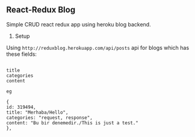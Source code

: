 ## React-Redux Blog

Simple CRUD react redux app using heroku blog backend.

1. Setup

Using `http://reduxblog.herokuapp.com/api/posts` api for blogs which has these fields:

```

title
categories
content

eg

{
id: 319494,
title: "Merhaba/Hello",
categories: "request, response",
content: "Bu bir denemedir./This is just a test."
},
```

